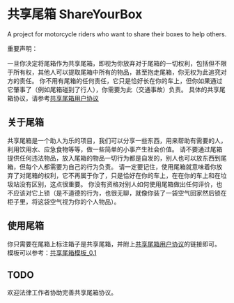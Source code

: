 # 共享尾箱 ShareYourBox
A project for motorcycle riders who want to share their boxes to help others.

重要声明：

一旦你决定将尾箱作为共享尾箱，即视为你放弃对于尾箱的一切权利，包括但不限于所有权，其他人可以提取尾箱中所有的物品，甚至抱走尾箱，你无权为此追究对方的责任。
你不用有尾箱的任何责任，它只是恰好长在你的车上，但你如果通过它肇事了（例如尾箱碰到了行人），你需要为此（交通事故）负责。
具体的共享尾箱协议，请参考[共享尾箱用户协议](https://github.com/Chorder/ShareYourBox/blob/main/user_license_0_1.md)

## 关于尾箱

共享尾箱是一个助人为乐的项目，我们可以分享一些东西，用来帮助有需要的人，利用饮用水、应急食物等等，做一些简单的小事产生社会价值。
请不要通过尾箱提供任何违法物品，放入尾箱的物品一切行为都是自发的，别人也可以放东西到尾箱，但每个人都需要为自己的行为负责。
请一定要记住，使用尾箱就意味着你放弃了对尾箱的权利，它不再属于你了，只是恰好在你的车上，在在你的车上和在垃圾站没有区别，这点很重要。
你没有资格对别人如何使用尾箱做出任何评价，也不应该对它上锁（是不道德的行为，也很无聊，就像你装了一袋空气回家然后锁在柜子里，将这袋空气视为你的个人物品）。

## 使用尾箱

你只需要在尾箱上标注箱子是共享尾箱，并附上[共享尾箱用户协议](https://github.com/Chorder/ShareYourBox/blob/main/user_license_0_1.md)的链接即可。
模板可以参考：[共享尾箱模板_0.1](https://github.com/Chorder/ShareYourBox/blob/main/%E5%85%B1%E4%BA%AB%E5%B0%BE%E7%AE%B1%E6%A8%A1%E6%9D%BF_0.1.docx)

## TODO 

欢迎法律工作者协助完善共享尾箱协议。
